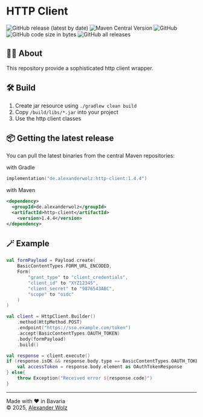 # HTTP Client

![GitHub release (latest by date)](https://img.shields.io/github/v/release/alexanderwolz/http-client)
![Maven Central Version](https://img.shields.io/maven-central/v/de.alexanderwolz/http-client)
![GitHub](https://img.shields.io/github/license/alexanderwolz/http-client)
![GitHub code size in bytes](https://img.shields.io/github/languages/code-size/alexanderwolz/http-client)
![GitHub all releases](https://img.shields.io/github/downloads/alexanderwolz/http-client/total?color=informational)

## 🧑‍💻 About

This repository provide a sophisticated http client wrapper.

## 🛠️ Build
1. Create jar resource using ```./gradlew clean build```
2. Copy  ```/build/libs/*.jar``` into your project
3. Use the http client classes

## 📦 Getting the latest release

You can pull the latest binaries from the central Maven repositories:

with Gradle
```kotlin
implementation("de.alexanderwolz:http-client:1.4.4")
```
with Maven
```xml
<dependency>
  <groupId>de.alexanderwolz</groupId>
  <artifactId>http-client</artifactId>
    <version>1.4.4</version>
</dependency>
```

## 🪄 Example

```kotlin
val formPayload = Payload.create(
    BasicContentTypes.FORM_URL_ENCODED,
    Form(
        "grant_type" to "client_credentials",
        "client_id" to "XYZ12345",
        "client_secret" to "9876543ABC",
        "scope" to "oidc"
    )
)

val client = HttpClient.Builder()
    .method(HttpMethod.POST)
    .endpoint("https://sso.example.com/token")
    .accept(BasicContentTypes.OAUTH_TOKEN)
    .body(formPayload)
    .build()

val response = client.execute()
if (response.isOK && response.body.type == BasicContentTypes.OAUTH_TOKEN) {
    val accessToken = response.body.element as OAuthTokenResponse
} else{ 
    throw Exception("Received error ${response.code}")
}
```

- - -

Made with ❤️ in Bavaria
<br>
© 2025, <a href="https://www.alexanderwolz.de"> Alexander Wolz
